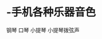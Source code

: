 # -                                                                                                                                                                                                                                                                                                                                                                                                                                                                                                                                                                                                                                                                                                                                                                                                                                                                                                                                                                                                                                                            手机各种乐器音色
钢琴
口琴
小提琴
小提琴拨弦声